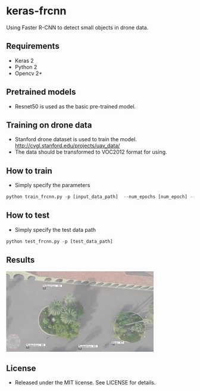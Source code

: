# keras-frcnn
Using Faster R-CNN to detect small objects in drone data.

## Requirements
* Keras 2
* Python 2
* Opencv 2+

## Pretrained models
* Resnet50 is used as the basic pre-trained model.

## Training on drone data
* Stanford drone dataset is used to train the model. http://cvgl.stanford.edu/projects/uav_data/
* The data should be transformed to VOC2012 format for using.

## How to train
* Simply specify the parameters
```python
python train_frcnn.py -p [input_data_path]  --num_epochs [num_epoch] --input_weight_path [basic_model_path]
```

## How to test
* Simply specify the test data path
```python
python test_frcnn.py -p [test_data_path]
```

## Results
<p>
  <img src="https://github.com/shuuchen/keras-frcnn/blob/master/data/113.png" height="216" width="396" />
</p>

## License
* Released under the MIT license. See LICENSE for details.
